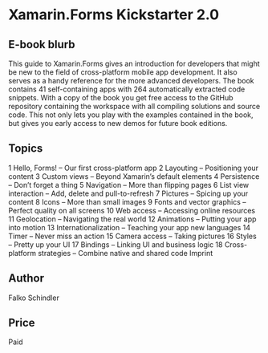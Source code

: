 # Xamarin.Forms Kickstarter 2.0

## E-book blurb

This guide to Xamarin.Forms gives an introduction for developers that might be new to the field of cross-platform mobile app development. It also serves as a handy reference for the more advanced developers. The book contains 41 self-containing apps with 264 automatically extracted code snippets. With a copy of the book you get free access to the GitHub repository containing the workspace with all compiling solutions and source code. This not only lets you play with the examples contained in the book, but gives you early access to new demos for future book editions.

## Topics

1 Hello, Forms! – Our first cross-platform app
2 Layouting – Positioning your content
3 Custom views – Beyond Xamarin’s default elements
4 Persistence – Don’t forget a thing
5 Navigation – More than flipping pages
6 List view interaction – Add, delete and pull-to-refresh
7 Pictures – Spicing up your content
8 Icons – More than small images
9 Fonts and vector graphics – Perfect quality on all screens
10 Web access – Accessing online resources
11 Geolocation – Navigating the real world
12 Animations – Putting your app into motion
13 Internationalization – Teaching your app new languages
14 Timer – Never miss an action
15 Camera access – Taking pictures
16 Styles – Pretty up your UI
17 Bindings – Linking UI and business logic
18 Cross-platform strategies – Combine native and shared code
Imprint

## Author

 Falko Schindler

## Price

Paid
